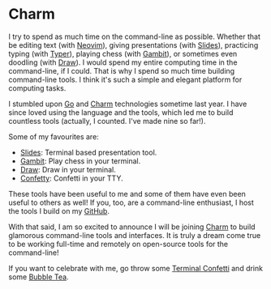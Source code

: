 # Charm

I try to spend as much time on the command-line as possible. Whether that be editing text (with [Neovim](https://github.com/neovim/neovim)), giving presentations (with [Slides](https://github.com/maaslalani/slides)), practicing typing (with [Typer](https://github.com/maaslalani/typer)), playing chess (with [Gambit](https://github.com/maaslalani/gambit)), or sometimes even doodling (with [Draw](https://github.com/maaslalani/draw)). I would spend my entire computing time in the command-line, if I could. That is why I spend so much time building command-line tools. I think it's such a simple and elegant platform for computing tasks.

I stumbled upon [Go](https://go.dev) and [Charm](https://charm.sh) technologies sometime last year. I have since loved using the language and the tools, which led me to build countless tools (actually, I counted. I've made nine so far!).

Some of my favourites are:

* [Slides](https://github.com/maaslalani/slides): Terminal based presentation tool.
* [Gambit](https://github.com/maaslalani/gambit): Play chess in your terminal.
* [Draw](https://github.com/maaslalani/draw): Draw in your terminal.
* [Confetty](https://github.com/maaslalani/confetty): Confetti in your TTY.

These tools have been useful to me and some of them have even been useful to others as well! If you, too, are a command-line enthusiast, I host the tools I build on my [GitHub](https://github.com/maaslalani).

With that said, I am so excited to announce I will be joining [Charm](https://charm.sh) to build glamorous command-line tools and interfaces. It is truly a dream come true to be working full-time and remotely on open-source tools for the command-line!

If you want to celebrate with me, go throw some [Terminal Confetti](https://github.com/maaslalani/confetty) and drink some [Bubble Tea](https://github.com/charmbracelet/bubbletea).
